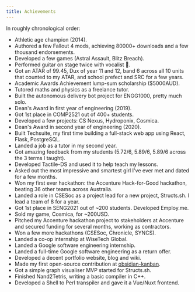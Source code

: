 ```yaml
---
title: Achievements
---
```


In roughly chronological order:
- Athletic age champion (2014).
- Authored a few Fallout 4 mods, achieving 80000+ downloads and a few thousand endorsements.
- Developed a few games (Astral Assault, Blitz Breach).
- Performed guitar on stage twice with vocalist 🎸.
- Got an ATAR of 99.45, Dux of year 11 and 12, band 6 across all 10 units that counted to my ATAR, and school prefect and SRC for a few years.
- Academic Awards Achievement lump-sum scholarship ($5000AUD).
- Tutored maths and physics as a freelance tutor.
- Built the autonomous delivery bot project for ENGG1000, pretty much solo.
- Dean's Award in first year of engineering (2019).
- Got 1st place in COMP2521 out of 400+ students.
- Developed a few projects: CS Nexus, Hydroponix, Cosmica.
- Dean's Award in second year of engineering (2020).
- Built Techsuite, my first time building a full-stack web app using React, Flask, PostgreSQL.
- Landed a job as a tutor in my second year.
- Got amazing feedback from my students (5.72/6, 5.89/6, 5.89/6 across the 3 terms I taught).
- Developed Tactile-DS and used it to help teach my lessons.
- Asked out the most impressive and smartest girl I've ever met and dated for a few months.
- Won my first ever hackathon: the Accenture Hack-for-Good hackathon, beating 36 other teams across Australia.
- Landed a role in CSESoc as a project lead for a new project, Structs.sh. I lead a team of 8 for a year.
- Got 1st place in SENG2021 out of ~200 students. Developed Employ.me.
- Sold my game, Cosmica, for ~200USD.
- Pitched my Accenture hackathon project to stakeholders at Accenture and secured funding for several months, working as contractors.
- Won a few more hackathons (CSESoc, Chronicle, SYNCS).
- Landed a co-op internship at WiseTech Global.
- Landed a Google software engineering internship.
- Landed a full-time Google software engineering as a return offer.
- Developed a decent portfolio website, blog and wiki.
- Made my first open-source contribution at [obsidian-kanban](https://github.com/mgmeyers/obsidian-kanban/pull/641).
- Got a simple graph visualiser MVP started for Structs.sh.
- Finished Nand2Tetris, writing a basic compiler in C++.
- Developed a Shell to Perl transpiler and gave it a Vue/Nuxt frontend.

